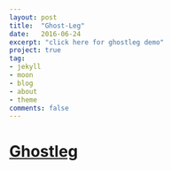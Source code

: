 ```yaml
---
layout: post
title:  "Ghost-Leg"
date:   2016-06-24
excerpt: "click here for ghostleg demo"
project: true
tag:
- jekyll 
- moon
- blog
- about
- theme
comments: false
---
```


# [Ghostleg](https://imhojang.github.io/imhome/ghostleg)